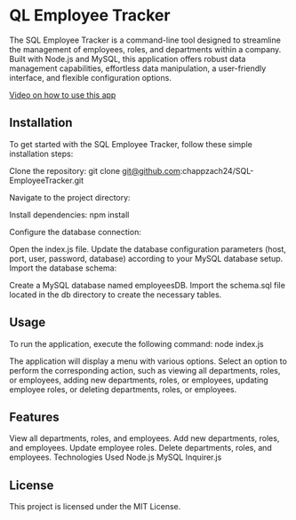 # QL Employee Tracker
The SQL Employee Tracker is a command-line tool designed to streamline the management of employees, roles, and departments within a company. Built with Node.js and MySQL, this application offers robust data management capabilities, effortless data manipulation, a user-friendly interface, and flexible configuration options.

[Video on how to use this app](https://drive.google.com/file/d/1cbSC5qEoN64eYZ2eSvcHGcX2s_j2C2Xs/view?usp=sharing)

## Installation
To get started with the SQL Employee Tracker, follow these simple installation steps:

Clone the repository: git clone git@github.com:chappzach24/SQL-EmployeeTracker.git

Navigate to the project directory:

Install dependencies: npm install

Configure the database connection:

Open the index.js file.
Update the database configuration parameters (host, port, user, password, database) according to your MySQL database setup.
Import the database schema:

Create a MySQL database named employeesDB.
Import the schema.sql file located in the db directory to create the necessary tables.

## Usage
To run the application, execute the following command: node index.js

The application will display a menu with various options. Select an option to perform the corresponding action, such as viewing all departments, roles, or employees, adding new departments, roles, or employees, updating employee roles, or deleting departments, roles, or employees.

## Features
View all departments, roles, and employees.
Add new departments, roles, and employees.
Update employee roles.
Delete departments, roles, and employees.
Technologies Used
Node.js
MySQL
Inquirer.js

## License
This project is licensed under the MIT License.

